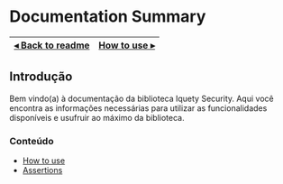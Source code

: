 # Documentation Summary

[◂ Back to readme](../../readme.md) | [How to use ▸](01-how-to-use.md)
-- | --

## Introdução

Bem vindo(a) à documentação da biblioteca Iquety Security. Aqui você encontra as informações necessárias para utilizar as funcionalidades disponíveis e usufruir ao máximo da biblioteca.

### Conteúdo

- [How to use](01-how-to-use.md)
- [Assertions](02-assertions.md)
